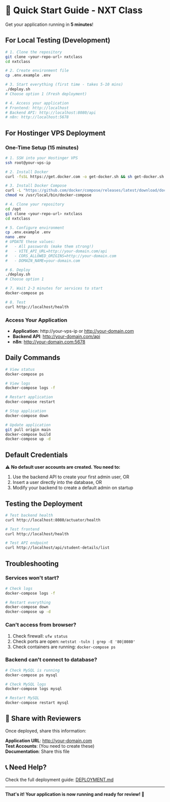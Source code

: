 # 🚀 Quick Start Guide - NXT Class

Get your application running in **5 minutes**!

## For Local Testing (Development)

```bash
# 1. Clone the repository
git clone <your-repo-url> nxtclass
cd nxtclass

# 2. Create environment file
cp .env.example .env

# 3. Start everything (first time - takes 5-10 mins)
./deploy.sh
# Choose option 1 (Fresh deployment)

# 4. Access your application
# Frontend: http://localhost
# Backend API: http://localhost:8080/api
# n8n: http://localhost:5678
```

## For Hostinger VPS Deployment

### One-Time Setup (15 minutes)

```bash
# 1. SSH into your Hostinger VPS
ssh root@your-vps-ip

# 2. Install Docker
curl -fsSL https://get.docker.com -o get-docker.sh && sh get-docker.sh

# 3. Install Docker Compose
curl -L "https://github.com/docker/compose/releases/latest/download/docker-compose-$(uname -s)-$(uname -m)" -o /usr/local/bin/docker-compose
chmod +x /usr/local/bin/docker-compose

# 4. Clone your repository
cd /opt
git clone <your-repo-url> nxtclass
cd nxtclass

# 5. Configure environment
cp .env.example .env
nano .env
# UPDATE these values:
#   - All passwords (make them strong!)
#   - VITE_API_URL=http://your-domain.com/api
#   - CORS_ALLOWED_ORIGINS=http://your-domain.com
#   - DOMAIN_NAME=your-domain.com

# 6. Deploy
./deploy.sh
# Choose option 1

# 7. Wait 2-3 minutes for services to start
docker-compose ps

# 8. Test
curl http://localhost/health
```

### Access Your Application

- **Application**: http://your-vps-ip or http://your-domain.com
- **Backend API**: http://your-domain.com/api
- **n8n**: http://your-domain.com:5678

## Daily Commands

```bash
# View status
docker-compose ps

# View logs
docker-compose logs -f

# Restart application
docker-compose restart

# Stop application
docker-compose down

# Update application
git pull origin main
docker-compose build
docker-compose up -d
```

## Default Credentials

⚠️ **No default user accounts are created. You need to:**

1. Use the backend API to create your first admin user, OR
2. Insert a user directly into the database, OR
3. Modify your backend to create a default admin on startup

## Testing the Deployment

```bash
# Test backend health
curl http://localhost:8080/actuator/health

# Test frontend
curl http://localhost/health

# Test API endpoint
curl http://localhost/api/student-details/list
```

## Troubleshooting

### Services won't start?

```bash
# Check logs
docker-compose logs -f

# Restart everything
docker-compose down
docker-compose up -d
```

### Can't access from browser?

1. Check firewall: `ufw status`
2. Check ports are open: `netstat -tuln | grep -E '80|8080'`
3. Check containers are running: `docker-compose ps`

### Backend can't connect to database?

```bash
# Check MySQL is running
docker-compose ps mysql

# Check MySQL logs
docker-compose logs mysql

# Restart MySQL
docker-compose restart mysql
```

## 🎯 Share with Reviewers

Once deployed, share this information:

**Application URL**: http://your-domain.com  
**Test Accounts**: (You need to create these)  
**Documentation**: Share this file

## 📞 Need Help?

Check the full deployment guide: [DEPLOYMENT.md](./DEPLOYMENT.md)

---

**That's it! Your application is now running and ready for review! 🎉**
